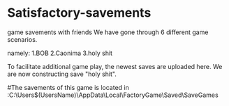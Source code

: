 # Satisfactory-savements
game savements with friends
We have gone through 6 different game scenarios. 


namely:
1.BOB
2.Caonima
3.holy shit


To facilitate additional game play, the newest saves are uploaded here.
We are now constructing save "holy shit".

#The savements of this game is located in :C:\Users\$(UsersName)\AppData\Local\FactoryGame\Saved\SaveGames
